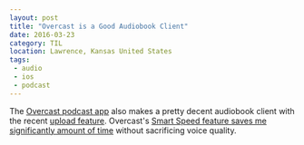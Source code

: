 ```yaml
---
layout: post
title: "Overcast is a Good Audiobook Client"
date: 2016-03-23
category: TIL
location: Lawrence, Kansas United States
tags:
 - audio
 - ios
 - podcast
---
```


The [Overcast podcast app](https://overcast.fm/) also makes a pretty decent audiobook client with the recent [upload feature](https://www.macstories.net/ios/overcast-2-5-adds-dark-theme-file-uploads/). Overcast's [Smart Speed feature saves me significantly amount of time](https://medium.com/@eped/overcasts-smart-speed-vs-real-time-a759549ab48b) without sacrificing voice quality.
